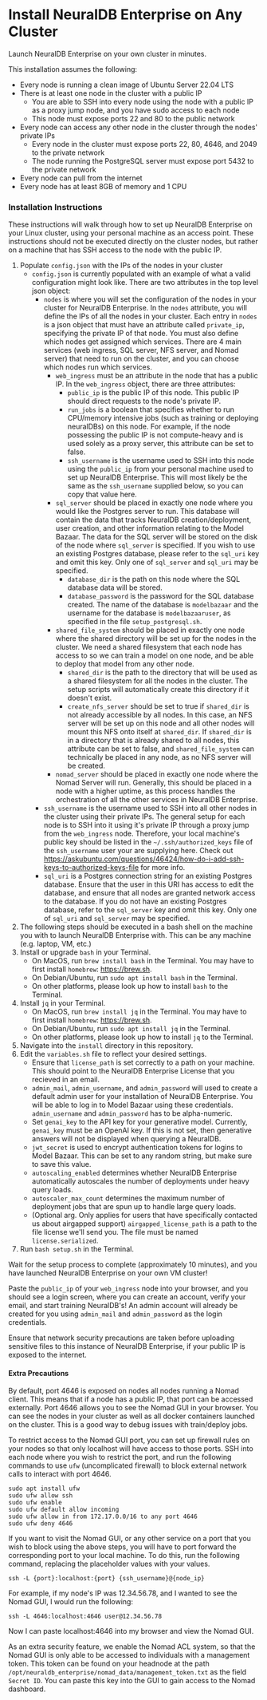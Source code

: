 # Install NeuralDB Enterprise on Any Cluster

Launch NeuralDB Enterprise on your own cluster in minutes.

This installation assumes the following:
- Every node is running a clean image of Ubuntu Server 22.04 LTS
- There is at least one node in the cluster with a public IP
  - You are able to SSH into every node using the node with a public IP as a proxy jump node, and you have sudo access to each node
  - This node must expose ports 22 and 80 to the public network
- Every node can access any other node in the cluster through the nodes' private IPs
  - Every node in the cluster must expose ports 22, 80, 4646, and 2049 to the private network
  - The node running the PostgreSQL server must expose port 5432 to the private network
- Every node can pull from the internet
- Every node has at least 8GB of memory and 1 CPU

### Installation Instructions

These instructions will walk through how to set up NeuralDB Enterprise on your Linux cluster, using your personal machine as an access point. These instructions should not be executed directly on the cluster nodes, but rather on a machine that has SSH access to the node with the public IP.

1. Populate `config.json` with the IPs of the nodes in your cluster
   - `config.json` is currently populated with an example of what a valid configuration might look like. There are two attributes in the top level json object:
     - `nodes` is where you will set the configuration of the nodes in your cluster for NeuralDB Enterprise. In the `nodes` attribute, you will define the IPs of all the nodes in your cluster. Each entry in `nodes` is a json object that must have an attribute called `private_ip`, specifying the private IP of that node. You must also define which nodes get assigned which services. There are 4 main services (web ingress, SQL server, NFS server, and Nomad server) that need to run on the cluster, and you can choose which nodes run which services.
       - `web_ingress` must be an attribute in the node that has a public IP. In the `web_ingress` object, there are three attributes:
         - `public_ip` is the public IP of this node. This public IP should direct requests to the node's private IP.
         - `run_jobs` is a boolean that specifies whether to run CPU/memory intensive jobs (such as training or deploying neuralDBs) on this node. For example, if the node possessing the public IP is not compute-heavy and is used solely as a proxy server, this attribute can be set to false.
         - `ssh_username` is the username used to SSH into this node using the `public_ip` from your personal machine used to set up NeuralDB Enterprise. This will most likely be the same as the `ssh_username` supplied below, so you can copy that value here.
       - `sql_server` should be placed in exactly one node where you would like the Postgres server to run. This database will contain the data that tracks NeuralDB creation/deployment, user creation, and other information relating to the Model Bazaar. The data for the SQL server will be stored on the disk of the node where `sql_server` is specified. If you wish to use an existing Postgres database, please refer to the `sql_uri` key and omit this key. Only one of `sql_server` and `sql_uri` may be specified.
         - `database_dir` is the path on this node where the SQL database data will be stored.
         - `database_password` is the password for the SQL database created. The name of the database is `modelbazaar` and the username for the database is `modelbazaaruser`, as specified in the file `setup_postgresql.sh`.
       - `shared_file_system` should be placed in exactly one node where the shared directory will be set up for the nodes in the cluster. We need a shared filesystem that each node has access to so we can train a model on one node, and be able to deploy that model from any other node.
         - `shared_dir` is the path to the directory that will be used as a shared filesystem for all the nodes in the cluster. The setup scripts will automatically create this directory if it doesn't exist.
         - `create_nfs_server` should be set to true if `shared_dir` is not already accessible by all nodes. In this case, an NFS server will be set up on this node and all other nodes will mount this NFS onto itself at `shared_dir`. If `shared_dir` is in a directory that is already shared to all nodes, this attribute can be set to false, and `shared_file_system` can technically be placed in any node, as no NFS server will be created.
       - `nomad_server` should be placed in exactly one node where the Nomad Server will run. Generally, this should be placed in a node with a higher uptime, as this process handles the orchestration of all the other services in NeuralDB Enterprise.
     - `ssh_username` is the username used to SSH into all other nodes in the cluster using their private IPs. The general setup for each node is to SSH into it using it's private IP through a proxy jump from the `web_ingress` node. Therefore, your local machine's public key should be listed in the `~/.ssh/authorized_keys` file of the `ssh_username` user your are supplying here. Check out https://askubuntu.com/questions/46424/how-do-i-add-ssh-keys-to-authorized-keys-file for more info.
     - `sql_uri` is a Postgres connection string for an existing Postgres database. Ensure that the user in this URI has access to edit the database, and ensure that all nodes are granted network access to the database. If you do not have an existing Postgres database, refer to the `sql_server` key and omit this key. Only one of `sql_uri` and `sql_server` may be specified.
2. The following steps should be executed in a bash shell on the machine you with to launch NeuralDB Enterprise with. This can be any machine (e.g. laptop, VM, etc.)
3. Install or upgrade `bash` in your Terminal.
   - On MacOS, run `brew install bash` in the Terminal. You may have to first install `homebrew`: https://brew.sh.
   - On Debian/Ubuntu, run `sudo apt install bash` in the Terminal. 
   - On other platforms, please look up how to install `bash` to the Terminal.
4. Install `jq` in your Terminal.
   - On MacOS, run `brew install jq` in the Terminal. You may have to first install `homebrew`: https://brew.sh.
   - On Debian/Ubuntu, run `sudo apt install jq` in the Terminal.
   - On other platforms, please look up how to install `jq` to the Terminal.
5. Navigate into the `install` directory in this repository.
6. Edit the `variables.sh` file to reflect your desired settings. 
   - Ensure that `license_path` is set correctly to a path on your machine. This should point to the NeuralDB Enterprise License that you recieved in an email.
   - `admin_mail`, `admin_username`, and `admin_password` will used to create a default admin user for your installation of NeuralDB Enterprise. You will be able to log in to Model Bazaar using these credentials. `admin_username` and `admin_password` has to be alpha-numeric.
   - Set `genai_key` to the API key for your generative model. Currently, `genai_key` must be an OpenAI key. If this is not set, then generative answers will not be displayed when querying a NeuralDB.
   - `jwt_secret` is used to encrypt authentication tokens for logins to Model Bazaar. This can be set to any random string, but make sure to save this value.
   - `autoscaling_enabled` determines whether NeuralDB Enterprise automatically autoscales the number of deployments under heavy query loads.
   - `autoscaler_max_count` determines the maximum number of deployment jobs that are spun up to handle large query loads.
   - (Optional arg. Only applies for users that have specifically contacted us about airgapped support) `airgapped_license_path` is a path to the file license we'll send you. The file must be named `license.serialized`.
7. Run `bash setup.sh` in the Terminal.

Wait for the setup process to complete (approximately 10 minutes), and you have launched NeuralDB Enterprise on your own VM cluster!

Paste the `public_ip` of your `web_ingress` node into your browser, and you should see a login screen, where you can create an account, verify your email, and start training NeuralDB's! An admin account will already be created for you using `admin_mail` and `admin_password` as the login credentials.

Ensure that network security precautions are taken before uploading sensitive files to this instance of NeuralDB Enterprise, if your public IP is exposed to the internet.


#### Extra Precautions

By default, port 4646 is exposed on nodes all nodes running a Nomad client. This means that if a node has a public IP, that port can be accessed externally. Port 4646 allows you to see the Nomad GUI in your browser. You can see the nodes in your cluster as well as all docker containers launched on the cluster. This is a good way to debug issues with train/deploy jobs.

To restrict access to the Nomad GUI port, you can set up firewall rules on your nodes so that only localhost will have access to those ports. SSH into each node where you wish to restrict the port, and run the following commands to use `ufw` (uncomplicated firewall) to block external network calls to interact with port 4646.

```
sudo apt install ufw
sudo ufw allow ssh
sudo ufw enable
sudo ufw default allow incoming
sudo ufw allow in from 172.17.0.0/16 to any port 4646
sudo ufw deny 4646
```

If you want to visit the Nomad GUI, or any other service on a port that you wish to block using the above steps, you will have to port forward the corresponding port to your local machine. To do this, run the following command, replacing the placeholder values with your values.
```
ssh -L {port}:localhost:{port} {ssh_username}@{node_ip}
```

For example, if my node's IP was 12.34.56.78, and I wanted to see the Nomad GUI, I would run the following:
```
ssh -L 4646:localhost:4646 user@12.34.56.78
```

Now I can paste localhost:4646 into my browser and view the Nomad GUI.

As an extra security feature, we enable the Nomad ACL system, so that the Nomad GUI is only able to be accessed to individuals with a management token. This token can be found on your headnode at the path `/opt/neuraldb_enterprise/nomad_data/management_token.txt` as the field `Secret ID`. You can paste this key into the GUI to gain access to the Nomad dashboard.